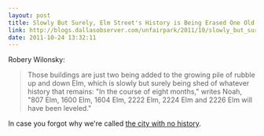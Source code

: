 ```yaml
---
layout: post
title: Slowly But Surely, Elm Street's History is Being Erased One Old Building at a Time
link: http://blogs.dallasobserver.com/unfairpark/2011/10/slowly_but_surely_elm_streets.php
date: 2011-10-24 13:32:11
---
```


Robery Wilonsky:
> Those buildings are just two being added to the growing pile of rubble up
> and down Elm, which is slowly but surely being shed of whatever history that
> remains: "In the course of eight months," writes Noah, "807 Elm, 1600 Elm,
> 1604 Elm, 2222 Elm, 2224 Elm and 2226 Elm will have been leveled."

In case you forgot why we're called [the city with no history][1].

[1]: http://www.amazon.com/Dallas-Myth-Making-Unmaking-American/dp/0816652694
